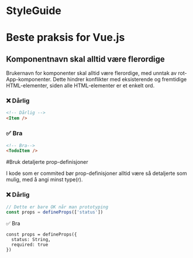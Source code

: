 # StyleGuide

# Beste praksis for Vue.js

## Komponentnavn skal alltid være flerordige

Brukernavn for komponenter skal alltid være flerordige, med unntak av rot-App-komponenter. Dette hindrer konflikter med eksisterende og fremtidige HTML-elementer, siden alle HTML-elementer er et enkelt ord.

### ❌ Dårlig 

```html
<!-- Dårlig -->
<Item />
```

### ✅ Bra

```html
<!-- Bra-->
<TodoItem />
```

#Bruk detaljerte prop-definisjoner

I kode som er commited bør prop-definisjoner alltid være så detaljerte som mulig, med å angi minst type(r).

### ❌ Dårlig
```js
// Dette er bare OK når man prototyping
const props = defineProps(['status'])
```

✅ Bra
```
const props = defineProps({
  status: String,
  required: true
})
```
